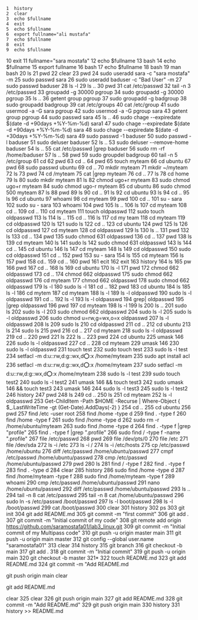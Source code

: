     1  history
    2  clear
    3  echo $fullname
    4  exit
    5  echo $fullname
    6  export fullname="ali mustafa"
    7  echo $fullname
    8  exit
    9  echo $fullname
   10  exit
   11  fullname="sara mostafa"
   12  echo $fullname
   13  bash
   14  echo $fullname
   15  export fullname
   16  bash
   17  echo $fullname
   18  bash
   19  man bash
   20  ls
   21  pwd
   22  clear
   23  pwd
   24  sudo useradd sara -c "sara mostafa" -m
   25  sudo passwd sara
   26  sudo useradd baduser -c "Bad User" -m 
   27  sudo passwd baduser
   28  ls -l
   29  ls ..
   30  pwd
   31  cat /etc/passwd
   32  tail -n 3 /etc/passwd
   33  groupadd -g 30000 pgroup
   34  sudo groupadd -g 30000 pgroup
   35  ls ..
   36  getent group pgroup 
   37  sudo groupadd -g badgroup 
   38  sudo groupadd badgroup 
   39  cat /etc/groups
   40  cat /etc/group
   41  sudo usermod -a -G sara pgroup
   42  sudo usermod -a -G pgroup sara
   43  getent group pgroup
   44  sudo passwd sara
   45  ls ..
   46  sudo chage --expiredate $(date -d +90days +%Y-%m-%d) sara1
   47  sudo chage --expiredate $(date -d +90days +%Y-%m-%d) sara
   48  sudo chage --expiredate $(date -d +30days +%Y-%m-%d) sara
   49  sudo passwd -1 baduser 
   50  sudo passwd -l baduser 
   51  sudo deluser baduser
   52  ls ..
   53  sudo deluser --remove-home baduser
   54  ls .. 
   55  cat /etc/passwd |grep baduser
   56  sudo rm -rf /home/baduser
   57  ls ..
   58  pwd
   59  sudo groupdel badgroup 
   60  tail -n 5 /etc/group
   61  cd 
   62  pwd
   63  cd .. 
   64  pwd
   65  touch myteam 
   66  cd ubuntu
   67  pwd
   68  sudo passwd ubuntu 
   69  cd ..
   70  mkdir myteam
   71  mkdir ~/myteam
   72  ls 
   73  pwd
   74  cd /myteam
   75  cat |grep myteam
   76  cd .. 
   77  ls
   78  cd home
   79  ls
   80  sudo mkdir myteam
   81  ls
   82  chmod ugo+r myteam
   83  sudo chmod ugo+r myteam
   84  sudo chmod ugo-r myteam
   85  cd ubuntu
   86  sudo chmod 500 myteam 
   87  ls
   88  pwd
   89  ls
   90  cd ..
   91  ls
   92  cd ubuntu
   93  ls
   94  cd ..
   95  ls
   96  cd ubuntu 
   97  whoami
   98  cd myteam
   99  pwd
  100  cd .. 
  101  su - sara
  102  sudo su - sara
  103  whoami
  104  pwd
  105  ls .. 
  106  ls 
  107  cd myteam
  108  cd ..
  109  cd .. 
  110  cd myteam
  111  touch oldpasswd 
  112  sudo touch oldpasswd
  113  ls
  114  ls ..
  115  cd ..
  116  ls
  117  cd my team
  118  cd myteam
  119  cd oldpasswd
  120  ls
  121  sudo ls
  122  cd ..
  123  cd ubuntu
  124  pwd
  125  ls 
  126  cd oldpasswd
  127  cd myteam
  128  cd oldpasswd
  129  ls
  130  ls ..
  131  pwd
  132  ls
  133  cd ..
  134  pwd
  135  sudo chmod 631 oldpasswd
  136  cd .. 
  137  pwd
  138  ls
  139  cd myteam
  140  ls
  141  sudo ls
  142  sudo chmod 631 oldpasswd
  143  ls
  144  cd ..
  145  cd ubuntu
  146  ls
  147  cd myteam
  148  ls
  149  cd oldpasswd
  150  sudo cd oldpasswd
  151  cd .. 
  152  pwd
  153  su - sara
  154  ls
  155  cd myteam
  156  ls
  157  pwd
  158  cd..
  159  cd ..
  160  pwd
  161  ecit
  162  exit
  163  history
  164  ls
  165  pw
  166  pwd
  167  cd ..
  168  ls
  169  cd ubuntu
  170  ls -l
  171  pwd
  172  chmod 662 oldpasswd
  173  cd ..
  174  chmod 662 oldpasswd
  175  sudo chmod 662 oldpasswd
  176  cd myteam
  177  chmod 662 oldpasswd
  178  sudo chmod 662 oldpasswd
  179  ls -l
  180  sudo ls -l
  181  cd .. 
  182  pwd
  183  cd ubuntu 
  184  ls
  185  ls -l 
  186  cd mytem
  187  cd myteam
  188  ls -l 
  189  ls -l oldpasswd
  190  sudo ls -l oldpasswd
  191  cd ..
  192  ls -l 
  193  ls -l oldpasswd
  194  grep| oldpasswd
  195  |grep oldpasswd
  196  pwd
  197  cd myteam
  198  ls -l
  199  ls 
  200  ls .. 
  201  sudo ls
  202  sudo ls -l
  203  sudo chmod 662 oldpasswd
  204  sudo ls -l 
  205  sudo ls -l oldpasswd
  206  sudo chmod u=rw,g=wx,o=x oldpasswd
  207  ls -l oldpasswd
  208  ls
  209  sudo ls
  210  cd oldpasswd
  211  cd .. 
  212  cd ubuntu
  213  ls
  214  sudo ls 
  215  pwd
  216  cd .. 
  217  cd myteam
  218  sudo ls -l oldpasswd
  219  cd ..
  220  pwd
  221  ls
  222  ls ..
  223  pwd
  224  cd ubuntu 
  225  umask 146
  226  sudo ls -l oldpasswd
  227  cd ..
  228  cd myteam
  229  umask 146 
  230  sudo ls -l oldpasswd
  231  touch test 
  232  sudo touch test 
  233  sudo ls -l test
  234  setfacl -m d:u::rw,d:g::wx,d:o::x /home/myteam
  235  sudo apt install acl 
  236  setfacl -m d:u::rw,d:g::wx,d:o::x /home/myteam
  237  sudo setfacl -m d:u::rw,d:g::wx,d:o::x /home/myteam
  238  sudo ls -l test
  239  sudo touch test2
  240  sudo ls -l test2
  241  umask 146 && touch test3 
  242  sudo umask 146 && touch test3 
  243  umask 146
  244  sudo ls -l test3
  245  sudo ls -l test2
  246  history
  247  pwd
  248  ls
  249  cd ..
  250  ls
  251  cd myteam
  252  ls -l oldpasswd
  253  Get-ChildItem -Path $HOME -Recurse | Where-Object { $_.LastWriteTime -gt (Get-Date).AddDays(-2) }
  254  cd ..
  255  cd ubuntu
  256  pwd
  257  find /etc -user root
  258  find /home -type d
  259  find . -type f
  260  find /home -type f
  261  sudo find /home -type d
  262  sudo rm -r /home/ubuntu/myteam
  263  sudo find /home -type d
  264  find . -type f |grep "profile"
  265  find . -type f |grep ".profile"
  266  sudo find / -type f -name ".profile"
  267  file /etc/passwd
  268  pwd
  269  file /dev/pts/0
  270  file /etc
  271  file /dev/sda
  272  ls -i /etc
  273  ls -i /
  274  ls -i /etc/hosts
  275  cp /etc/passwd /home/ubuntu
  276  diff /etc/passwd /home/ubuntu/passwd
  277  cmpf /etc/passwd /home/ubuntu/passwd
  278  cmp /etc/passwd /home/ubuntu/passwd
  279  pwd
  280  ls
  281  find / -type f
  282  find . -type f
  283  find . -type d
  284  clear
  285  history
  286  sudo find /home -type d
  287  find /home/myteam -type f
  288  sudo find /home/myteam -type f
  289  whoami
  290  cmp /etc/passwd /home/ubuntu/passwd
  291  nano /home/ubuntu/passwd
  292  diff /etc/passwd /home/ubuntu/passwd
  293  ls ..
  294  tail -n 8 cat /etc/passwd
  295  tail -n 8 cat /home/ubuntu/passwd
  296  sudo ln -s /etc/passwd /boot/passwd
  297  ls -l boot/passwd
  298  ls -l /boot/passwd
  299  cat /boot/passwd
  300  clear
  301  history
  302  ps
  303  git init
  304  git add README.md
  305  git commit -m "first commit"
  306  git add .
  307  git commit -m "Initial commit of my code"
  308  git remote add origin https://github.com/saramostafa01/lab3_linux.git
  309  git commit -m "Initial commit of my Multipass code"
  310  git push -u origin master main
  311  git push -u origin main master
  312  git config --global user.name "saramostafa01"
  313  clear
  314  history
  315  git branch
  316  git checkout -b main
  317  git add .
  318  git commit -m "Initial commit"
  319  git push -u origin main
  320  git checkout -b master
  321* 
  322  touch README.md
  323  git add README.md
  324  git commit -m "Add README.md

git push origin main
clear


git add README.md
























clear
  325  clear
  326  git push origin main
  327  git add README.md
  328  git commit -m "Add README.md"
  329  git push origin main
  330  history
  331  history >> README.md
